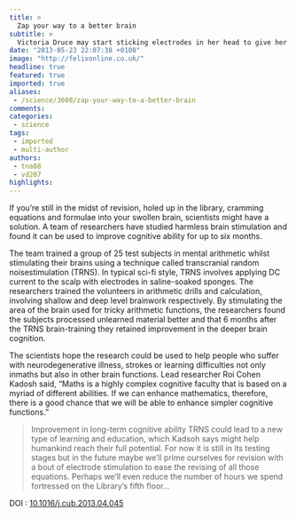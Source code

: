 ```yaml
---
title: >
  Zap your way to a better brain
subtitle: >
  Victoria Druce may start sticking electrodes in her head to give her the edge.
date: "2013-05-23 22:07:38 +0100"
image: "http://felixonline.co.uk/"
headline: true
featured: true
imported: true
aliases:
 - /science/3608/zap-your-way-to-a-better-brain
comments:
categories:
 - science
tags:
 - imported
 - multi-author
authors:
 - tna08
 - vd207
highlights:
---
```


If you’re still in the midst of revision, holed up in the library, cramming equations and formulae into your swollen brain, scientists might have a solution. A team of researchers have studied harmless brain stimulation and found it can be used to improve cognitive ability for up to six months.

The team trained a group of 25 test subjects in mental arithmetic whilst stimulating their brains using a technique called transcranial random noisestimulation (TRNS). In typical sci-fi style, TRNS involves applying DC current to the scalp with electrodes in saline-soaked sponges. The researchers trained the volunteers in arithmetic drills and calculation, involving shallow and deep level brainwork respectively. By stimulating the area of the brain used for tricky arithmetic functions, the researchers found the subjects processed unlearned material better and that 6 months after the TRNS brain-training they retained improvement in the deeper brain cognition.

The scientists hope the research could be used to help people who suffer with neurodegenerative illness, strokes or learning difficulties not only inmaths but also in other brain functions. Lead researcher Roi Cohen Kadosh said, “Maths is a highly complex cognitive faculty that is based on a myriad of different abilities. If we can enhance mathematics, therefore, there is a good chance that we will be able to enhance simpler cognitive functions.”
> Improvement in long-term cognitive ability
TRNS could lead to a new type of learning and education, which Kadsoh says might help humankind reach their full potential. For now it is still in its testing stages but in the future maybe we’ll prime ourselves for revision with a bout of electrode stimulation to ease the revising of all those equations. Perhaps we’ll even reduce the number of hours we spend fortressed on the Library’s fifth floor…

DOI : [10.1016/j.cub.2013.04.045](http://www.sciencedirect.com/science/article/pii/S0960982213004867)

